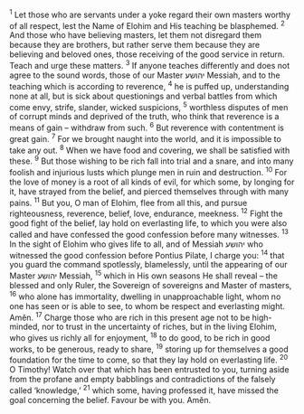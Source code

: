 <sup>1</sup> Let those who are servants under a yoke regard their own masters worthy of all respect, lest the Name of Elohim and His teaching be blasphemed.
<sup>2</sup> And those who have believing masters, let them not disregard them because they are brothers, but rather serve them because they are believing and beloved ones, those receiving of the good service in return. Teach and urge these matters.
<sup>3</sup> If anyone teaches differently and does not agree to the sound words, those of our Master יהושע Messiah, and to the teaching which is according to reverence,
<sup>4</sup> he is puffed up, understanding none at all, but is sick about questionings and verbal battles from which come envy, strife, slander, wicked suspicions,
<sup>5</sup> worthless disputes of men of corrupt minds and deprived of the truth, who think that reverence is a means of gain – withdraw from such.
<sup>6</sup> But reverence with contentment is great gain.
<sup>7</sup> For we brought naught into the world, and it is impossible to take any out.
<sup>8</sup> When we have food and covering, we shall be satisfied with these.
<sup>9</sup> But those wishing to be rich fall into trial and a snare, and into many foolish and injurious lusts which plunge men in ruin and destruction.
<sup>10</sup> For the love of money is a root of all kinds of evil, for which some, by longing for it, have strayed from the belief, and pierced themselves through with many pains.
<sup>11</sup> But you, O man of Elohim, flee from all this, and pursue righteousness, reverence, belief, love, endurance, meekness.
<sup>12</sup> Fight the good fight of the belief, lay hold on everlasting life, to which you were also called and have confessed the good confession before many witnesses.
<sup>13</sup> In the sight of Elohim who gives life to all, and of Messiah יהושע who witnessed the good confession before Pontius Pilate, I charge you:
<sup>14</sup> that you guard the command spotlessly, blamelessly, until the appearing of our Master יהושע Messiah,
<sup>15</sup> which in His own seasons He shall reveal – the blessed and only Ruler, the Sovereign of sovereigns and Master of masters,
<sup>16</sup> who alone has immortality, dwelling in unapproachable light, whom no one has seen or is able to see, to whom be respect and everlasting might. Amĕn.
<sup>17</sup> Charge those who are rich in this present age not to be high-minded, nor to trust in the uncertainty of riches, but in the living Elohim, who gives us richly all for enjoyment,
<sup>18</sup> to do good, to be rich in good works, to be generous, ready to share,
<sup>19</sup> storing up for themselves a good foundation for the time to come, so that they lay hold on everlasting life.
<sup>20</sup> O Timothy! Watch over that which has been entrusted to you, turning aside from the profane and empty babblings and contradictions of the falsely called ‘knowledge,’
<sup>21</sup> which some, having professed it, have missed the goal concerning the belief. Favour be with you. Amĕn.
